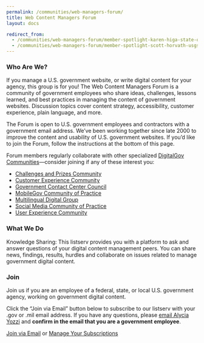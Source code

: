 ```yaml
---
permalink: /communities/web-managers-forum/
title: Web Content Managers Forum
layout: docs

redirect_from:
  - /communities/web-managers-forum/member-spotlight-karen-higa-state-of-hawaii/
  - /communities/web-managers-forum/member-spotlight-scott-horvath-usgs/
---
```


### Who Are We?

If you manage a U.S. government website, or write digital content for your agency, this group is for you! The Web Content Managers Forum is a community of government employees who share ideas, challenges, lessons learned, and best practices in managing the content of government websites. Discussion topics cover content strategy, accessibility, customer experience, plain language, and more.

The Forum is open to U.S. government employees and contractors with a government email address. We’ve been working together since late 2000 to improve the content and usability of U.S. government websites. If you’d like to join the Forum, follow the instructions at the bottom of this page.

Forum members regularly collaborate with other specialized [DigitalGov Communities](http://www.digitalgov.gov/communities/)—consider joining if any of these interest you:

  * [Challenges and Prizes Community](http://www.digitalgov.gov/communities/challenges-prizes-community/)
  * [Customer Experience Community](https://www.digitalgov.gov/communities/customer-experience-community/)
  * [Government Contact Center Council](http://www.digitalgov.gov/communities/government-contact-center-council-g3c/)
  * [MobileGov Community of Practice](http://www.digitalgov.gov/communities/mobile/)
  * [Multilingual Digital Group](https://www.digitalgov.gov/communities/government-multilingual-websites-community/)
  * [Social Media Community of Practice](http://www.digitalgov.gov/communities/social-media/)
  * [User Experience Community](http://www.digitalgov.gov/communities/web-managers-forum/federal-user-experience-community-of-practice/)

### What We Do

Knowledge Sharing: This listserv provides you with a platform to ask and answer questions of your digital content management peers. You can share news, findings, results, hurdles and collaborate on issues related to manage government digital content.

### Join

Join us if you are an employee of a federal, state, or local U.S. government agency, working on government digital content.

Click the “Join via Email” button below to subscribe to our listserv with your .gov or .mil email address. If you have any questions, please [email Alycia Yozzi](mailto:alycia.piazza@gsa.gov) and **confirm in the email that you are a government employee**.

<a class="button" href="mailto:alycia.piazza@gsa.gov?Subject=Web Content Managers Community question">Join via Email</a> or <a class="button" href="https://www.digitalgov.gov/communities/manage-your-listserv-subscription/">Manage Your Subscriptions</a>
